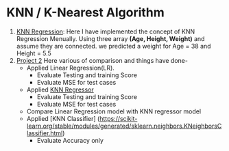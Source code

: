 # KNN / K-Nearest Algorithm 
1. [KNN Regression](https://github.com/asayem172153/K-neartest-Algorithm-KNN-Regression-and-Classification/blob/4321e77944ce50370cb89e687ac7f7c45e6597d0/KNN_regression.ipynb): Here I have implemented the concept of KNN Regression Menually. Using three array **(Age, Height, Weight)** and assume they are connected. we predicted a weight for Age = 38 and Height = 5.5  
2. [Project 2](https://github.com/asayem172153/K-neartest-Algorithm-KNN-Regression-and-Classification/blob/4321e77944ce50370cb89e687ac7f7c45e6597d0/knn-regression-classification.ipynb) Here various of comparison and things have done-
   - Applied Linear Regression(LR).
     - Evaluate Testing and training Score
     - Evaluate MSE for test cases
   - Applied [KNN Regressor](https://scikit-learn.org/stable/modules/generated/sklearn.neighbors.KNeighborsRegressor.html)
     - Evaluate Testing and training Score
     - Evaluate MSE for test cases
   - Compare Linear Regression model with KNN regressor model
   - Applied [KNN Classifier] (https://scikit-learn.org/stable/modules/generated/sklearn.neighbors.KNeighborsClassifier.html)
     - Evaluate Accuracy only
